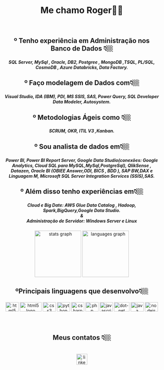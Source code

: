 <h2 align="left"></h2>

###

<br clear="both">

<h1 align="center">Me chamo Roger👋🏼</h1>

###

<br clear="both">

<h2 align="center">º Tenho experiência em Administração nos  Banco de Dados 👇🏼</h2>

###

<h5 align="center">SQL Server, MySql , Oracle, DB2, Postgree , MongoDB ,TSQL, PL/SQL, CosmoDB , Azure Databricks, Data Factory.</h5>

###

<h2 align="center">º Faço modelagem de Dados com👇🏼</h2>

###

<h5 align="center">Visual Studio, IDA (IBM), PDI, MS SSIS, SAS, Power Query, SQL Developer Data Modeler, Autosystem.</h5>

###

<h2 align="center">º Metodologias Ágeis  como 👇🏼</h2>

###

<h5 align="center">SCRUM, OKR, ITIL V3 ,Kanban.</h5>

###

<h2 align="center">º Sou analista de dados em👇🏼</h2>

###

<h5 align="center">Power BI, Power BI Report Server, Google Data Studio(conexões: Google Analytics, Cloud SQL para MySQL,MySql,PostgreSql), QlikSense , Datazen, Oracle BI (OBIEE Answer,ODI, BICS , BDD ), SAP BW,DAX e Linguagem M, Microsoft SQL Server Integration Services (SSIS),SAS.</h5>

###

<h2 align="center">º Além disso tenho experiências em👇🏼</h2>

###

<h5 align="center">Cloud e Big Date: AWS Glue Data Catalog , Hadoop, Spark,BigQuery,Google Data Studio.<br>                          &<br>Administração de Servidor: Windows Server e Linux</h5>

###

<div align="center">
  <img src="https://github-readme-stats.vercel.app/api?hide_title=true&hide_rank=false&show_icons=true&include_all_commits=true&count_private=true&disable_animations=false&theme=dark&locale=en&hide_border=true&username=deva" height="150" alt="stats graph"  />
  <img src="https://github-readme-stats.vercel.app/api/top-langs?locale=en&hide_title=false&layout=compact&card_width=320&langs_count=5&theme=dark&hide_border=true&username=deva" height="150" alt="languages graph"  />
</div>

###

<h2 align="center">ºPrincipais linguagens que desenvolvo👇🏼</h2>

###

<div align="center">
  <img src="https://cdn.jsdelivr.net/gh/devicons/devicon/icons/html5/html5-original.svg" height="30" width="42" alt="html5 logo"  />
  <img src="https://img.shields.io/badge/C%2B%2B-00599C?style=for-the-badge&logo=c%2B%2B&logoColor=white" height="30" width="70" alt="html5 logo"  />
  <img src="https://cdn.jsdelivr.net/gh/devicons/devicon/icons/css3/css3-original.svg" height="30" width="42" alt="css3 logo"  />
  <img src="https://cdn.jsdelivr.net/gh/devicons/devicon/icons/python/python-original.svg" height="30" width="42" alt="python logo"  />
  <img src="https://cdn.jsdelivr.net/gh/devicons/devicon/icons/csharp/csharp-original.svg" height="30" width="42" alt="csharp logo"  />
  <img src="https://cdn.jsdelivr.net/gh/devicons/devicon/icons/php/php-original.svg" height="30" width="42" alt="php logo"  />
  <img src="https://cdn.jsdelivr.net/gh/devicons/devicon/icons/javascript/javascript-original.svg" height="30" width="42" alt="javascript logo"  />
  <img src="https://img.shields.io/badge/.NET-5C2D91?style=for-the-badge&logo=.net&logoColor=white" height="30" width="50" alt="dot-net logo"  />
  <img src="https://cdn.jsdelivr.net/gh/devicons/devicon/icons/java/java-original.svg" height="30" width="42" alt="java logo"  />
  <img src="https://cdn.jsdelivr.net/gh/devicons/devicon/icons/nodejs/nodejs-original.svg" height="30" width="42" alt="nodejs logo"  />
</div>

###

<br clear="both">

<h2 align="center">Meus contatos 👇🏼</h2>

###

<br clear="both">

<div align="center">

  <a href="https://www.linkedin.com/in/roger-devanier-3b22a047" target="_blank">
    <img src="https://img.shields.io/static/v1?message=LinkedIn&logo=linkedin&label=&color=0077B5&logoColor=white&labelColor=&style=flat" height="35" alt="linkedin logo"  />
  </a>
</div>

###

<br clear="both">

###
